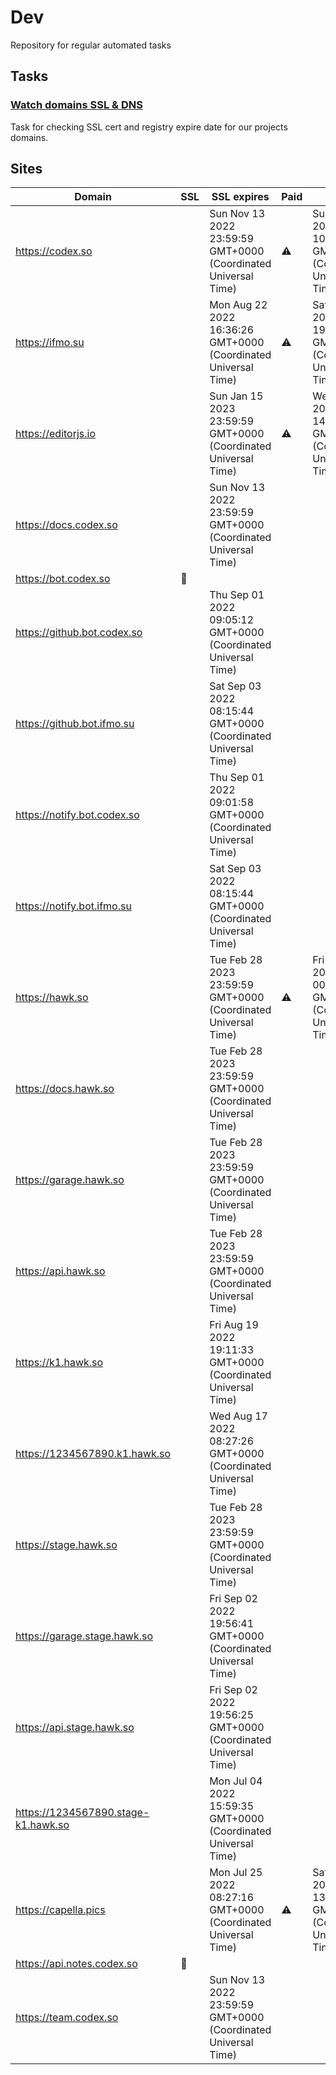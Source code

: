 # Dev

Repository for regular automated tasks

## Tasks

### [Watch domains SSL & DNS](.github/workflows/watch-domains-ssl-dns.yml)

Task for checking SSL cert and registry expire date for our projects domains.

## Sites

| Domain | SSL | SSL expires | Paid | Paid till |
| - | - | - | - | - |
| https://codex.so |  | Sun Nov 13 2022 23:59:59 GMT+0000 (Coordinated Universal Time) | ⚠️ | Sun Dec 18 2022 10:47:03 GMT+0000 (Coordinated Universal Time) |
| https://ifmo.su |  | Mon Aug 22 2022 16:36:26 GMT+0000 (Coordinated Universal Time) | ⚠️ | Sat Mar 25 2023 19:00:16 GMT+0000 (Coordinated Universal Time) |
| https://editorjs.io |  | Sun Jan 15 2023 23:59:59 GMT+0000 (Coordinated Universal Time) | ⚠️ | Wed Oct 04 2023 14:59:28 GMT+0000 (Coordinated Universal Time) |
| https://docs.codex.so |  | Sun Nov 13 2022 23:59:59 GMT+0000 (Coordinated Universal Time) |  |  |
| https://bot.codex.so | 🧨 |  |  |  |
| https://github.bot.codex.so |  | Thu Sep 01 2022 09:05:12 GMT+0000 (Coordinated Universal Time) |  |  |
| https://github.bot.ifmo.su |  | Sat Sep 03 2022 08:15:44 GMT+0000 (Coordinated Universal Time) |  |  |
| https://notify.bot.codex.so |  | Thu Sep 01 2022 09:01:58 GMT+0000 (Coordinated Universal Time) |  |  |
| https://notify.bot.ifmo.su |  | Sat Sep 03 2022 08:15:44 GMT+0000 (Coordinated Universal Time) |  |  |
| https://hawk.so |  | Tue Feb 28 2023 23:59:59 GMT+0000 (Coordinated Universal Time) | ⚠️ | Fri Jun 17 2022 00:00:00 GMT+0000 (Coordinated Universal Time) |
| https://docs.hawk.so |  | Tue Feb 28 2023 23:59:59 GMT+0000 (Coordinated Universal Time) |  |  |
| https://garage.hawk.so |  | Tue Feb 28 2023 23:59:59 GMT+0000 (Coordinated Universal Time) |  |  |
| https://api.hawk.so |  | Tue Feb 28 2023 23:59:59 GMT+0000 (Coordinated Universal Time) |  |  |
| https://k1.hawk.so |  | Fri Aug 19 2022 19:11:33 GMT+0000 (Coordinated Universal Time) |  |  |
| https://1234567890.k1.hawk.so |  | Wed Aug 17 2022 08:27:26 GMT+0000 (Coordinated Universal Time) |  |  |
| https://stage.hawk.so |  | Tue Feb 28 2023 23:59:59 GMT+0000 (Coordinated Universal Time) |  |  |
| https://garage.stage.hawk.so |  | Fri Sep 02 2022 19:56:41 GMT+0000 (Coordinated Universal Time) |  |  |
| https://api.stage.hawk.so |  | Fri Sep 02 2022 19:56:25 GMT+0000 (Coordinated Universal Time) |  |  |
| https://1234567890.stage-k1.hawk.so |  | Mon Jul 04 2022 15:59:35 GMT+0000 (Coordinated Universal Time) |  |  |
| https://capella.pics |  | Mon Jul 25 2022 08:27:16 GMT+0000 (Coordinated Universal Time) | ⚠️ | Sat Nov 26 2022 13:30:27 GMT+0000 (Coordinated Universal Time) |
| https://api.notes.codex.so | 🧨 |  |  |  |
| https://team.codex.so |  | Sun Nov 13 2022 23:59:59 GMT+0000 (Coordinated Universal Time) |  |  |
